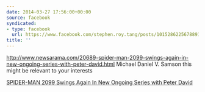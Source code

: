 ```yaml
---
date: 2014-03-27 17:56:00+00:00
source: facebook
syndicated:
- type: facebook
  url: https://www.facebook.com/stephen.roy.tang/posts/10152862256788912
title: ''
---
```


http://www.newsarama.com/20689-spider-man-2099-swings-again-in-new-ongoing-series-with-peter-david.html Michael Daniel V. Samson this might be relevant to your interests

[SPIDER-MAN 2099 Swings Again In New Ongoing Series with Peter David](http://www.newsarama.com/20689-spider-man-2099-swings-again-in-new-ongoing-series-with-peter-david.html)